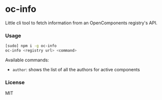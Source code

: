 oc-info
=======

Little cli tool to fetch information from an OpenComponents registry's API.

### Usage

```sh
[sudo] npm i -g oc-info
oc-info <registry url> <command>
```

Available commands:

* `author`: shows the list of all the authors for active components

### License

MIT